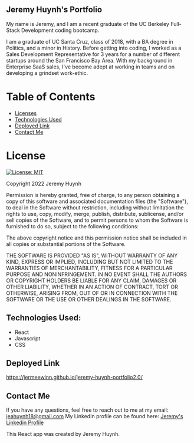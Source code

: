 ## Jeremy Huynh's Portfolio

My name is Jeremy, and I am a recent graduate of the UC Berkeley Full-Stack Development coding bootcamp. 

I am a graduate of UC Santa Cruz, class of 2018, with a BA degree in Politics, and a minor in History. Before getting into coding, I worked as a Sales Development Representative for 3 years for a number of different startups around the San Francisco Bay Area. With my background in Enterprise SaaS sales, I've become adept at working in teams and on developing a grindset work-ethic.

# Table of Contents

- [Licenses](#licenses)
- [Technologies Used](#technologies_used)
- [Deployed Link](#deployed_link)
- [Contact Me](#contact_me)

# License

[![License: MIT](https://img.shields.io/badge/License-MIT-yellow.svg)](https://opensource.org/licenses/MIT)

Copyright 2022 Jeremy Huynh

Permission is hereby granted, free of charge, to any person obtaining a copy of this software and associated documentation files (the "Software"), to deal in the Software without restriction, including without limitation the rights to use, copy, modify, merge, publish, distribute, sublicense, and/or sell copies of the Software, and to permit persons to whom the Software is furnished to do so, subject to the following conditions:

The above copyright notice and this permission notice shall be included in all copies or substantial portions of the Software.

THE SOFTWARE IS PROVIDED "AS IS", WITHOUT WARRANTY OF ANY KIND, EXPRESS OR IMPLIED, INCLUDING BUT NOT LIMITED TO THE WARRANTIES OF MERCHANTABILITY, FITNESS FOR A PARTICULAR PURPOSE AND NONINFRINGEMENT. IN NO EVENT SHALL THE AUTHORS OR COPYRIGHT HOLDERS BE LIABLE FOR ANY CLAIM, DAMAGES OR OTHER LIABILITY, WHETHER IN AN ACTION OF CONTRACT, TORT OR OTHERWISE, ARISING FROM, OUT OF OR IN CONNECTION WITH THE SOFTWARE OR THE USE OR OTHER DEALINGS IN THE SOFTWARE.

## Technologies Used:
- React
- Javascript
- CSS

## Deployed Link
https://jermeewinn.github.io/jeremy-huynh-portfolio2.0/


## Contact Me

If you have any questions, feel free to reach out to me at my email: jeahuynh18@gmail.com
My LinkedIn profile can be found here:
[Jeremy's Linkedin Profile](https://www.linkedin.com/in/jeremy-huynh/)

This React app was created by Jeremy Huynh.
